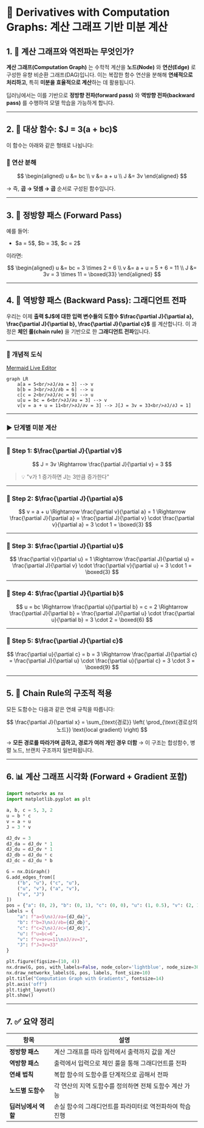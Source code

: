 

# 🧠 Derivatives with Computation Graphs: 계산 그래프 기반 미분 계산

## 1. 🚀 계산 그래프와 역전파는 무엇인가?

**계산 그래프(Computation Graph)** 는 수학적 계산을 **노드(Node)** 와 **연산(Edge)** 로 구성한 유향 비순환 그래프(DAG)입니다.
이는 복잡한 함수 연산을 분해해 **연쇄적으로 처리하고**, 특히 **미분을 효율적으로 계산**하는 데 활용됩니다.

딥러닝에서는 이를 기반으로 **정방향 전파(forward pass)** 와 **역방향 전파(backward pass)** 를 수행하여 모델 학습을 가능하게 합니다.

---

## 2. 📌 대상 함수: \$J = 3(a + bc)\$

이 함수는 아래와 같은 형태로 나뉩니다:

### 🔧 연산 분해

$$
\begin{aligned}
u &= bc \\
v &= a + u \\
J &= 3v
\end{aligned}
$$

→ 즉, **곱 → 덧셈 → 곱** 순서로 구성된 함수입니다.

---

## 3. 🔁 정방향 패스 (Forward Pass)

예를 들어:

* \$a = 5\$, \$b = 3\$, \$c = 2\$

이라면:

$$
\begin{aligned}
u &= bc = 3 \times 2 = 6 \\
v &= a + u = 5 + 6 = 11 \\
J &= 3v = 3 \times 11 = \boxed{33}
\end{aligned}
$$

---

## 4. 🔄 역방향 패스 (Backward Pass): 그래디언트 전파

우리는 이제 **출력 \$J\$에 대한 입력 변수들의 도함수 \$\frac{\partial J}{\partial a}, \frac{\partial J}{\partial b}, \frac{\partial J}{\partial c}\$** 를 계산합니다.
이 과정은 **체인 룰(chain rule)** 을 기반으로 한 **그래디언트 전파**입니다.

---

### 📘 개념적 도식
[Mermaid Live Editor](https://mermaid.live)
```
graph LR
    a[a = 5<br/>∂J/∂a = 3] --> v
    b[b = 3<br/>∂J/∂b = 6] --> u
    c[c = 2<br/>∂J/∂c = 9] --> u
    u[u = bc = 6<br/>∂J/∂u = 3] --> v
    v[v = a + u = 11<br/>∂J/∂v = 3] --> J[J = 3v = 33<br/>∂J/∂J = 1]

```

---

### ▶ 단계별 미분 계산

---

### 🔹 Step 1: \$\frac{\partial J}{\partial v}\$

$$
J = 3v \Rightarrow \frac{\partial J}{\partial v} = 3
$$

> 💡 "v가 1 증가하면 J는 3만큼 증가한다"

---

### 🔹 Step 2: \$\frac{\partial J}{\partial a}\$

$$
v = a + u \Rightarrow \frac{\partial v}{\partial a} = 1
\Rightarrow \frac{\partial J}{\partial a} = \frac{\partial J}{\partial v} \cdot \frac{\partial v}{\partial a} = 3 \cdot 1 = \boxed{3}
$$

---

### 🔹 Step 3: \$\frac{\partial J}{\partial u}\$

$$
\frac{\partial v}{\partial u} = 1
\Rightarrow \frac{\partial J}{\partial u} = \frac{\partial J}{\partial v} \cdot \frac{\partial v}{\partial u} = 3 \cdot 1 = \boxed{3}
$$

---

### 🔹 Step 4: \$\frac{\partial J}{\partial b}\$

$$
u = bc \Rightarrow \frac{\partial u}{\partial b} = c = 2
\Rightarrow \frac{\partial J}{\partial b} = \frac{\partial J}{\partial u} \cdot \frac{\partial u}{\partial b} = 3 \cdot 2 = \boxed{6}
$$

---

### 🔹 Step 5: \$\frac{\partial J}{\partial c}\$

$$
\frac{\partial u}{\partial c} = b = 3
\Rightarrow \frac{\partial J}{\partial c} = \frac{\partial J}{\partial u} \cdot \frac{\partial u}{\partial c} = 3 \cdot 3 = \boxed{9}
$$

---

## 5. 🧠 Chain Rule의 구조적 적용

모든 도함수는 다음과 같은 연쇄 규칙을 따릅니다:

$$
\frac{\partial J}{\partial x} = \sum_{\text{경로}} \left( \prod_{\text{경로상의 노드}} \text{local gradient} \right)
$$

→ **모든 경로를 따라가며 곱하고, 경로가 여러 개인 경우 더함**
→ 이 구조는 합성함수, 병렬 노드, 브랜치 구조까지 일반화됩니다.

---

## 6. 📊 계산 그래프 시각화 (Forward + Gradient 포함)

```python
import networkx as nx
import matplotlib.pyplot as plt

a, b, c = 5, 3, 2
u = b * c
v = a + u
J = 3 * v

dJ_dv = 3
dJ_da = dJ_dv * 1
dJ_du = dJ_dv * 1
dJ_db = dJ_du * c
dJ_dc = dJ_du * b

G = nx.DiGraph()
G.add_edges_from([
    ("b", "u"), ("c", "u"),
    ("u", "v"), ("a", "v"),
    ("v", "J")
])
pos = {"a": (0, 2), "b": (0, 1), "c": (0, 0), "u": (1, 0.5), "v": (2, 1), "J": (3, 1)}
labels = {
    "a": f"a=5\n∂J/∂a={dJ_da}",
    "b": f"b=3\n∂J/∂b={dJ_db}",
    "c": f"c=2\n∂J/∂c={dJ_dc}",
    "u": f"u=bc=6",
    "v": f"v=a+u=11\n∂J/∂v=3",
    "J": f"J=3v=33"
}

plt.figure(figsize=(10, 4))
nx.draw(G, pos, with_labels=False, node_color='lightblue', node_size=3000, edge_color='gray')
nx.draw_networkx_labels(G, pos, labels, font_size=10)
plt.title("Computation Graph with Gradients", fontsize=14)
plt.axis('off')
plt.tight_layout()
plt.show()
```

---

## 7. ✅ 요약 정리

| 항목           | 설명                              |
| ------------ | ------------------------------- |
| **정방향 패스**   | 계산 그래프를 따라 입력에서 출력까지 값을 계산      |
| **역방향 패스**   | 출력에서 입력으로 체인 룰을 통해 그래디언트를 전파    |
| **연쇄 법칙**    | 복합 함수의 도함수를 단계적으로 곱해서 전파        |
| **노드별 도함수**  | 각 연산의 지역 도함수를 정의하면 전체 도함수 계산 가능 |
| **딥러닝에서 역할** | 손실 함수의 그래디언트를 파라미터로 역전파하여 학습 진행 |


